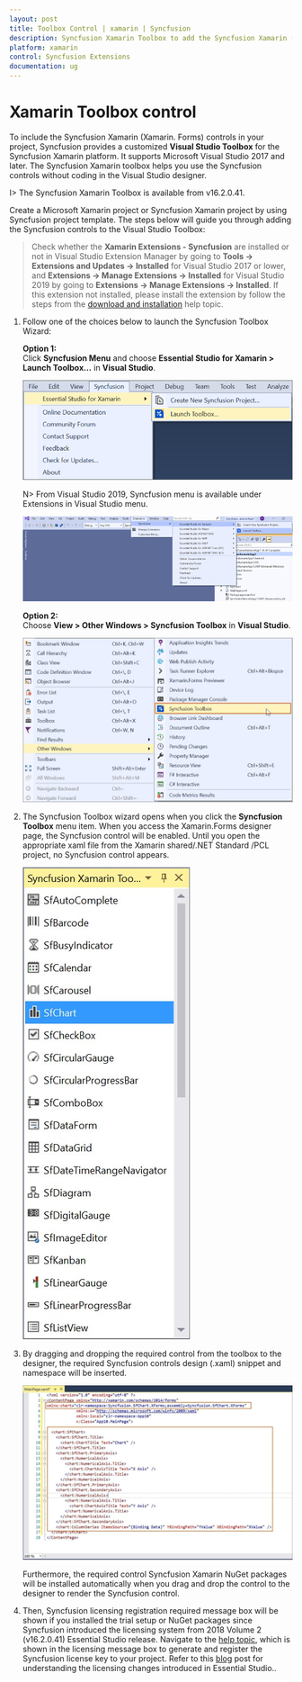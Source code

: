 ```yaml
---
layout: post
title: Toolbox Control | xamarin | Syncfusion
description: Syncfusion Xamarin Toolbox to add the Syncfusion Xamarin (Xamarin.Forms) controls in your project without coding in the Visual Studio designer.
platform: xamarin
control: Syncfusion Extensions
documentation: ug
---
```


# Xamarin Toolbox control

To include the Syncfusion Xamarin (Xamarin. Forms) controls in your project, Syncfusion provides a customized **Visual Studio Toolbox** for the Syncfusion Xamarin platform. It supports Microsoft Visual Studio 2017 and later. The Syncfusion Xamarin toolbox helps you use the Syncfusion controls without coding in the Visual Studio designer.

I> The Syncfusion Xamarin Toolbox is available from v16.2.0.41.

Create a Microsoft Xamarin project or Syncfusion Xamarin project by using Syncfusion project template. The steps below will guide you through adding the Syncfusion controls to the Visual Studio Toolbox:

> Check whether the **Xamarin Extensions - Syncfusion** are installed or not in Visual Studio Extension Manager by going to **Tools -> Extensions and Updates -> Installed** for Visual Studio 2017 or lower, and **Extensions -> Manage Extensions -> Installed** for Visual Studio 2019 by going to **Extensions -> Manage Extensions -> Installed**. If this extension not installed, please install the extension by follow the steps from the [download and installation](xamarin/visual-studio-integration/vs2019-extensions/download-and-installation) help topic.

1. Follow one of the choices below to launch the Syncfusion Toolbox Wizard:

   **Option 1:**  
   Click **Syncfusion Menu** and choose **Essential Studio for Xamarin > Launch Toolbox…** in **Visual Studio**.

   ![Syncfusion Xamarin Custom Toolbox via Syncfusion menu](Toolbox_images/Syncfusion_Menu_Toolbox.png)

   N> From Visual Studio 2019, Syncfusion menu is available under Extensions in Visual Studio menu.

   ![Syncfusion Xamarin Custom Toolbox via Syncfusion menu](Toolbox_images/Syncfusion_Menu_Toolbox_2019.png)

   **Option 2:**  
   Choose **View > Other Windows > Syncfusion Toolbox** in **Visual Studio**.

   ![Syncfusion Xamarin Custom Toolbox menu](Toolbox_images/Toolbox-img1.jpeg)
   
2. The Syncfusion Toolbox wizard opens when you click the **Syncfusion Toolbox** menu item. When you access the Xamarin.Forms designer page, the Syncfusion control will be enabled. Until you open the appropriate xaml file from the Xamarin shared/.NET Standard /PCL project, no Syncfusion control appears.

   ![Syncfusion Xamarin Toolbox wizard](Toolbox_images/Toolbox-img2.jpeg)

3. By dragging and dropping the required control from the toolbox to the designer, the required Syncfusion controls design (.xaml) snippet and namespace will be inserted.

   ![Required Syncfusion control code snippet and namespace in design page](Toolbox_images/Toolbox-img3.jpg)

   Furthermore, the required control Syncfusion Xamarin NuGet packages will be installed automatically when you drag and drop the control to the designer to render the Syncfusion control.

4. Then, Syncfusion licensing registration required message box will be shown if you installed the trial setup or NuGet packages since Syncfusion introduced the licensing system from 2018 Volume 2 (v16.2.0.41) Essential Studio release. Navigate to the [help topic](https://help.syncfusion.com/common/essential-studio/licensing/license-key#how-to-generate-syncfusion-license-key), which is shown in the licensing message box to generate and register the Syncfusion license key to your project. Refer to this [blog](https://blog.syncfusion.com/post/Whats-New-in-2018-Volume-2-Licensing-Changes-in-the-1620x-Version-of-Essential-Studio.aspx) post for understanding the licensing changes introduced in Essential Studio..
